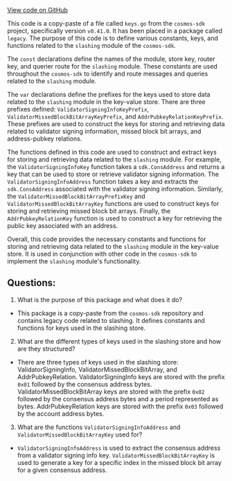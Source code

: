 [View code on GitHub](https://github.com/cosmos/cosmos-sdk/blob/main/x/slashing/migrations/v1/types.go)

This code is a copy-paste of a file called `keys.go` from the `cosmos-sdk` project, specifically version `v0.41.0`. It has been placed in a package called `legacy`. The purpose of this code is to define various constants, keys, and functions related to the `slashing` module of the `cosmos-sdk`. 

The `const` declarations define the names of the module, store key, router key, and querier route for the `slashing` module. These constants are used throughout the `cosmos-sdk` to identify and route messages and queries related to the `slashing` module.

The `var` declarations define the prefixes for the keys used to store data related to the `slashing` module in the key-value store. There are three prefixes defined: `ValidatorSigningInfoKeyPrefix`, `ValidatorMissedBlockBitArrayKeyPrefix`, and `AddrPubkeyRelationKeyPrefix`. These prefixes are used to construct the keys for storing and retrieving data related to validator signing information, missed block bit arrays, and address-pubkey relations.

The functions defined in this code are used to construct and extract keys for storing and retrieving data related to the `slashing` module. For example, the `ValidatorSigningInfoKey` function takes a `sdk.ConsAddress` and returns a key that can be used to store or retrieve validator signing information. The `ValidatorSigningInfoAddress` function takes a key and extracts the `sdk.ConsAddress` associated with the validator signing information. Similarly, the `ValidatorMissedBlockBitArrayPrefixKey` and `ValidatorMissedBlockBitArrayKey` functions are used to construct keys for storing and retrieving missed block bit arrays. Finally, the `AddrPubkeyRelationKey` function is used to construct a key for retrieving the public key associated with an address.

Overall, this code provides the necessary constants and functions for storing and retrieving data related to the `slashing` module in the key-value store. It is used in conjunction with other code in the `cosmos-sdk` to implement the `slashing` module's functionality.
## Questions: 
 1. What is the purpose of this package and what does it do?
- This package is a copy-paste from the `cosmos-sdk` repository and contains legacy code related to slashing. It defines constants and functions for keys used in the slashing store.

2. What are the different types of keys used in the slashing store and how are they structured?
- There are three types of keys used in the slashing store: ValidatorSigningInfo, ValidatorMissedBlockBitArray, and AddrPubkeyRelation. ValidatorSigningInfo keys are stored with the prefix `0x01` followed by the consensus address bytes. ValidatorMissedBlockBitArray keys are stored with the prefix `0x02` followed by the consensus address bytes and a period represented as bytes. AddrPubkeyRelation keys are stored with the prefix `0x03` followed by the account address bytes.

3. What are the functions `ValidatorSigningInfoAddress` and `ValidatorMissedBlockBitArrayKey` used for?
- `ValidatorSigningInfoAddress` is used to extract the consensus address from a validator signing info key. `ValidatorMissedBlockBitArrayKey` is used to generate a key for a specific index in the missed block bit array for a given consensus address.